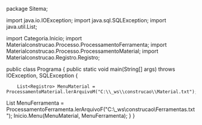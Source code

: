 package Sitema;

import java.io.IOException;
import java.sql.SQLException;
import java.util.List;


import Categoria.Inicio;
import Materialconstrucao.Processo.ProcessamentoFerramenta;
import Materialconstrucao.Processo.ProcessamentoMaterial;
import Materialconstrucao.Registro.Registro;

public class Programa {
	public static void main(String[] args) throws IOException, SQLException {
		
		List<Registro> MenuMaterial = ProcessamentoMaterial.lerArquivoM("C:\\_ws\\construcao\\Material.txt");
	
List<Registro> MenuFerramenta = ProcessamentoFerramenta.lerArquivoF("C:\\_ws\\construcao\\Ferramentas.txt");
Inicio.Menu(MenuMaterial, MenuFerramenta);
}
}
